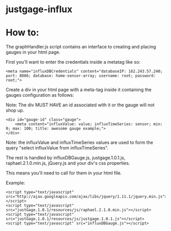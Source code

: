 justgage-influx
===============

How to:
=======
The graphHandler.js script contains an interface to creating and placing gauges in your html page.

First you'll want to enter the credentials inside a metatag like so:

```
<meta name="influxDBCredentials" content="databaseIP: 162.243.57.240; port: 8086; database: home-sensor-array; username: root; password: root;">
```

Create a div in your html page with a meta-tag inside it containing the gauges configuration as follows:

Note: The div MUST HAVE an id associated with it or the gauge will not shop up.

```
<div id="gauge-id" class="gauge">
	<meta content="influxValue: value; influxTimeSeries: sensor; min: 0; max: 100; title: awesome gauge example;">
</div>
```
Note: the influxValue and influxTimeSeries values are used to form the query "select influxValue from influxTimeSeries".


The rest is handled by influxDBGauge.js, justgage.1.0.1.js, raphael.2.1.0.min.js, jQuery.js and your div's css properties.

This means you'll need to call for them in your html file.

Example:

```
<script type="text/javascript" src="http://ajax.googleapis.com/ajax/libs/jquery/1.11.1/jquery.min.js"></script>
<script type="text/javascript" src="justGage.1.0.1/resources/js/raphael.2.1.0.min.js"></script>
<script type="text/javascript" src="justGage.1.0.1/resources/js/justgage.1.0.1.js"></script>
<script type="text/javascript" src="influxDBGauge.js"></script>
```